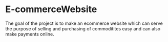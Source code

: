 # E-commerceWebsite
The goal of the project is to make an ecommerce website which can serve the purpose of selling and purchasing of commoditites easy and can also make payments online.
